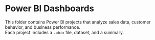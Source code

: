# Power BI Dashboards  
This folder contains Power BI projects that analyze sales data, customer behavior, and business performance.  
Each project includes a `.pbix` file, dataset, and a summary.  
